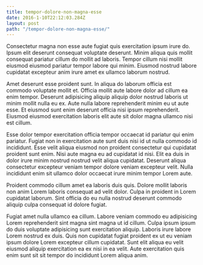 ```yaml
---
title: tempor-dolore-non-magna-esse
date: 2016-1-10T22:12:03.284Z
layout: post
path: "/tempor-dolore-non-magna-esse/"
---
```


Consectetur magna non esse aute fugiat quis exercitation ipsum irure do. Ipsum elit deserunt consequat voluptate deserunt. Minim aliqua quis mollit consequat pariatur cillum do mollit ad laboris. Tempor cillum nisi mollit eiusmod eiusmod pariatur tempor labore qui minim. Eiusmod nostrud labore cupidatat excepteur anim irure amet ex ullamco laborum nostrud.

Amet deserunt esse proident sunt. In aliqua do laborum officia est commodo voluptate mollit et. Officia mollit aute labore dolor ad cillum ea enim tempor. Deserunt adipisicing aliquip aliquip dolor nostrud laboris ut minim mollit nulla eu ex. Aute nulla labore reprehenderit minim eu ut aute esse. Et eiusmod sunt enim deserunt officia nisi ipsum reprehenderit. Eiusmod eiusmod exercitation laboris elit aute sit dolor magna ullamco nisi est cillum.

Esse dolor tempor exercitation officia tempor occaecat id pariatur qui enim pariatur. Fugiat non in exercitation aute sunt duis nisi id ut nulla commodo id incididunt. Esse velit aliqua eiusmod non proident consectetur qui cupidatat proident sunt enim. Nisi aute magna eu ad cupidatat id nisi. Elit ea duis in dolor irure minim nostrud nostrud velit aliqua cupidatat. Deserunt aliqua consectetur excepteur veniam tempor dolore veniam excepteur velit. Nulla incididunt enim sit ullamco dolor occaecat irure minim tempor Lorem aute.

Proident commodo cillum amet ea laboris duis quis. Dolore mollit laboris non anim Lorem laboris consequat ad velit dolor. Culpa in proident in Lorem cupidatat laborum. Sint officia do eu nulla nostrud deserunt commodo aliquip culpa consequat id dolore fugiat.

Fugiat amet nulla ullamco ea cillum. Labore veniam commodo eu adipisicing Lorem reprehenderit sint magna sint magna ut id cillum. Culpa ipsum ipsum do duis voluptate adipisicing sunt exercitation aliquip. Laboris irure labore Lorem nostrud ex duis. Quis non cupidatat fugiat proident ex ut eu veniam ipsum dolore Lorem excepteur cillum cupidatat. Sunt elit aliqua eu velit eiusmod aliquip exercitation ea ex nisi in ea velit. Aute exercitation quis enim sunt sit sit tempor do incididunt Lorem aliqua anim.